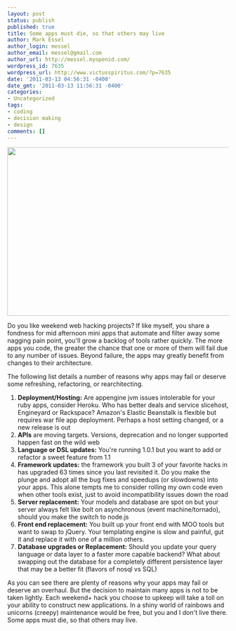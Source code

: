 ```yaml
---
layout: post
status: publish
published: true
title: Some apps must die, so that others may live
author: Mark Essel
author_login: messel
author_email: messel@gmail.com
author_url: http://messel.myopenid.com/
wordpress_id: 7635
wordpress_url: http://www.victusspiritus.com/?p=7635
date: '2011-03-13 04:56:31 -0400'
date_gmt: '2011-03-13 11:56:31 -0400'
categories:
- Uncategorized
tags:
- coding
- decision making
- design
comments: []
---
```

<p style="text-align: center;"><a href="http://listicles.com/media/10-illustrated-versions-of-evolution/"><img class="aligncenter size-full wp-image-7644" title="evolution" src="{{ site.url }}/assets/2011/03/evolution1.jpg" alt="" width="512" height="384" /></a></p>
<p>Do you like weekend web hacking projects? If like myself, you share a fondness for mid afternoon mini apps that automate and filter away some nagging pain point, you'll grow a backlog of tools rather quickly. The more apps you code, the greater the chance that one or more of them will fail due to any number of issues. Beyond failure, the apps may greatly benefit from changes to their architecture.</p>
<p>The following list details a number of reasons why apps may fail or deserve some refreshing, refactoring, or rearchitecting.</p>
<ol>
<li><b>Deployment/Hosting:</b> Are appengine jvm issues intolerable for your ruby apps, consider Heroku. Who has better deals and service slicehost, Engineyard or Rackspace? Amazon's Elastic Beanstalk is flexible but requires war file app deployment. Perhaps a host setting changed, or a new release is out</li>
<li><b>APIs</b> are moving targets. Versions, deprecation and no longer supported happen fast on the wild web</li>
<li><b>Language or DSL updates:</b> You're running 1.0.1 but you want to add or refactor a sweet feature from 1.1</li>
<li><b>Framework updates:</b> the framework you built 3 of your favorite hacks in has upgraded 63 times since you last revisited it. Do you make the plunge and adopt all the bug fixes and speedups (or slowdowns) into your apps. This alone tempts me to consider rolling my own code even when other tools exist, just to avoid incompatibility issues down the road</li>
<li><b>Server replacement:</b> Your models and database are spot on but your server always felt like bolt on asynchronous (event machine/tornado), should you make the switch to node.js</li>
<li><b>Front end replacement:</b> You built up your front end with MOO tools but want to swap to jQuery. Your templating engine is slow and painful, gut it and replace it with one of a million others.</li>
<li><b>Database upgrades or Replacement:</b> Should you update your query language or data layer to a faster more capable backend? What about swapping out the database for a completely different persistence layer that may be a better fit (flavors of nosql vs SQL)</li>
</ol>
<p>As you can see there are plenty of reasons why your apps may fail or deserve an overhaul. But the decision to maintain many apps is not to be taken lightly. Each weekend+ hack you choose to upkeep will take a toll on your ability to construct new applications. In a shiny world of rainbows and unicorns (creepy) maintenance would be free, but you and I don't live there. Some apps must die, so that others may live.</p>
